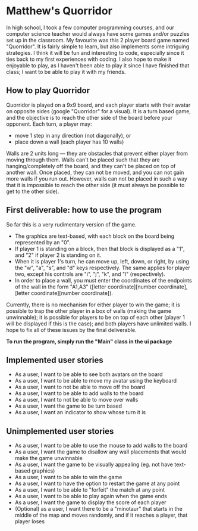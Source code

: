 # Matthew's Quorridor

In high school, I took a few computer programming courses, and our computer science teacher would always have some games
 and/or puzzles set up in the classroom. My favourite was this 2 player board game named "Quorridor". It is fairly
 simple to learn, but also implements some intriguing strategies. I think it will be fun and interesting to code,
 especially since it ties back to my first experiences with coding. I also hope to make it enjoyable to play, as
 I haven't been able to play it since I have finished that class; I want to be able to play it with my friends.
 

## How to play Quorridor

Quorridor is played on a 9x9 board, and each player starts with their avatar on opposite sides (google "Quorridor" for
a visual). It is a turn based game, and the objective is to reach the other side of the board before your opponent.
Each turn, a player may:
- move 1 step in any direction (not diagonally), or
- place down a wall (each player has 10 walls)

Walls are 2 units long — they are obstacles that prevent either player from moving through them.
 Walls can't be placed such that they are hanging/completely off the board,
 and they can't be placed on top of another wall.
 Once placed, they can not be moved, and you can not gain more walls if you run out.
 However, walls can not be placed in such a way that it is impossible to
 reach the other side (it must always be possible to get to the other side).

## First deliverable: how to use the program
So far this is a very rudimentary version of the game.
- The graphics are text-based, with each block on the board being represented by an "0".
- If player 1 is standing on a block, then that block is displayed as a "1", and "2" if player 2 is standing on it.
- When it is player 1's turn, he can move up, left, down, or right, by using the "w", "a", "s", and "d" keys respectively.
The same applies for player two, except his controls are "i", "j", "k", and "l" (respectively).
- In order to place a wall, you must enter the coordinates of the endpoints of the wall in the form "A1,A3"
([letter coordinate][number coordinate],[letter coordinate][number coordinate]).

Currently, there is no mechanism for either player to win the game;
 it is possible to trap the other player in a box of walls (making the game unwinnable);
 it is possible for players to be on top of each other (player 1 will be displayed if this is the case);
 and both players have unlimited walls. I hope to fix all of these issues by the final deliverable.
 
**To run the program, simply run the "Main" class in the ui package**

## Implemented user stories
- As a user, I want to be able to see both avatars on the board
- As a user, I want to be able to move my avatar using the keyboard
- As a user, I want to not be able to move off the board
- As a user, I want to be able to add walls to the board
- As a user, I want to not be able to move over walls
- As a user, I want the game to be turn based
- As a user, I want an indicator to show whose turn it is

## Unimplemented user stories
- As a user, I want to be able to use the mouse to add walls to the board
- As a user, I want the game to disallow any wall placements that would make the game unwinnable
- As a user, I want the game to be visually appealing (eg. not have text-based graphics)
- As a user, I want to be able to win the game
- As a user, I want to have the option to restart the game at any point
- As a user, I want to be able to "forfeit" the match at any point
- As a user, I want to be able to play again when the game ends
- As a user, I want the game to display the score of each player
- (Optional) as a user, I want there to be a "minotaur" that starts in the middle of the map and moves randomly, and
if it reaches a player, that player loses